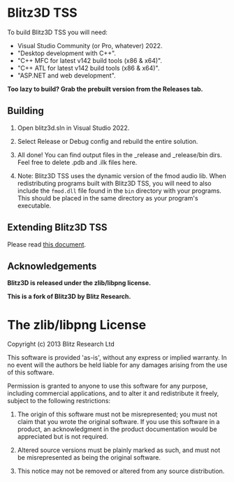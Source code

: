
# Blitz3D TSS

To build Blitz3D TSS you will need:

* Visual Studio Community (or Pro, whatever) 2022.
* "Desktop development with C++". 
* "C++ MFC for latest v142 build tools (x86 & x64)".
* "C++ ATL for latest v142 build tools (x86 & x64)".
* "ASP.NET and web development".

**Too lazy to build? Grab the prebuilt version from the Releases tab.**

## Building

1) Open blitz3d.sln in Visual Studio 2022.

2) Select Release or Debug config and rebuild the entire solution.

3) All done! You can find output files in the _release and _release/bin dirs. Feel free to delete .pdb and .ilk files here.

4) Note: Blitz3D TSS uses the dynamic version of the fmod audio lib. When redistributing programs built with Blitz3D TSS, you will need to also include the `fmod.dll` file found in the `bin` directory with your programs. This should be placed in the same directory as your program's executable.

## Extending Blitz3D TSS
Please read [this document](EXTENDING.md).

## Acknowledgements 

**Blitz3D is released under the zlib/libpng license.**

**This is a fork of Blitz3D by Blitz Research.**

# The zlib/libpng License

Copyright (c) 2013 Blitz Research Ltd

This software is provided 'as-is', without any express or implied warranty. In no event will the authors be held liable for any damages arising from the use of this software.

Permission is granted to anyone to use this software for any purpose, including commercial applications, and to alter it and redistribute it freely, subject to the following restrictions:

1. The origin of this software must not be misrepresented; you must not claim that you wrote the original software. If you use this software in a product, an acknowledgment in the product documentation would be appreciated but is not required.

2. Altered source versions must be plainly marked as such, and must not be misrepresented as being the original software.

3. This notice may not be removed or altered from any source distribution.
